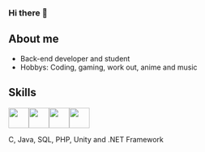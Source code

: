 ### Hi there 👋
<link rel="stylesheet" href="https://cdn.jsdelivr.net/gh/devicons/devicon@v2.15.1/devicon.min.css"> 

## About me

- Back-end developer and student
- Hobbys: Coding, gaming, work out, anime and music

## Skills

<body>
       <img src="https://cdn.jsdelivr.net/gh/devicons/devicon/icons/cplusplus/cplusplus-original.svg" width="40" height="40"/><i class="devicon-cplusplus-line-wordmark colored"></i><img src="https://cdn.jsdelivr.net/gh/devicons/devicon/icons/csharp/csharp-original.svg" width="40" height="40"/><i class="devicon-csharp-plain colored"></i><img src="https://cdn.jsdelivr.net/gh/devicons/devicon/icons/java/java-original.svg" width="40" height="40"/><i class="devicon-java-plain colored"></i><img src="https://cdn.jsdelivr.net/gh/devicons/devicon/icons/php/php-original.svg" width="40" height="40"/>
          
          
</body>

C, Java, SQL, PHP, Unity and .NET Framework
